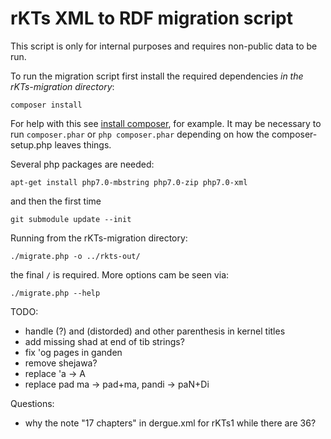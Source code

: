 # rKTs XML to RDF migration script 

This script is only for internal purposes and requires non-public data to be run.

To run the migration script first install the required dependencies _in the rKTs-migration directory_:

```
composer install
```

For help with this see [install composer](https://nomadphp.com/blog/13/How-do-I-install-composer-), for example. It may be necessary to run ```composer.phar``` or ```php composer.phar``` depending on how the composer-setup.php leaves things.

Several php packages are needed:
```
apt-get install php7.0-mbstring php7.0-zip php7.0-xml
```

and then the first time
```
git submodule update --init
```

Running from the rKTs-migration directory:
```
./migrate.php -o ../rkts-out/
```
the final ```/``` is required. More options cam be seen via:
```
./migrate.php --help
```

TODO:
- handle (?) and (distorded) and other parenthesis in kernel titles
- add missing shad at end of tib strings?
- fix 'og pages in ganden
- remove shejawa?
- replace 'a -> A
- replace pad ma -> pad+ma, pandi -> paN+Di

Questions:
- why the note "17 chapters" in dergue.xml for rKTs1 while there are 36?
